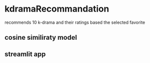 # kdramaRecommandation
recommends 10 k-drama and their ratings based the selected favorite
## cosine similiraty model
## streamlit app
